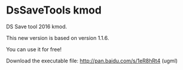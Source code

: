 # DsSaveTools kmod

DS Save tool 2016 kmod.

This new version is based on version 1.1.6.

You can use it for free!

Download the executable file: http://pan.baidu.com/s/1eR8hRt4 (ugml)
